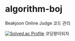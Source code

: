 # algorithm-boj
Beakjoon Online Judge 코드 관리

[![Solved.ac Profile](http://mazassumnida.wtf/api/v2/generate_badge?boj=Tay-Son)](https://solved.ac/0styycp/)
코딩왕이되자
